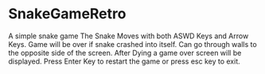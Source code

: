 # SnakeGameRetro
A simple snake game
The Snake Moves with both ASWD Keys and Arrow Keys.
Game will be over if snake crashed into itself.
Can go through walls to the opposite side of the screen.
After Dying a game over screen will be displayed. Press Enter Key to restart the game or press esc key to exit.

